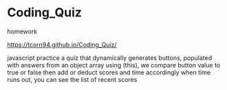 # Coding_Quiz
homework 

https://tcorn94.github.io/Coding_Quiz/

javascript practice
a quiz that dynamically generates buttons, populated with answers
from an object array
using (this), we compare button value to true or false
then add or deduct scores and time accordingly
when time runs out, you can see the list of recent scores
